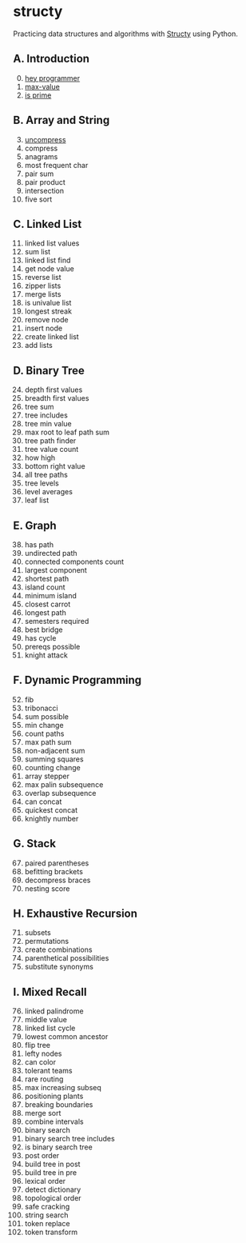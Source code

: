 # structy
Practicing data structures and algorithms with [Structy](https://www.structy.net/) using Python. 

## A. Introduction 
000. [hey programmer](https://github.com/ongshunping/structy/blob/main/hey_programmer.py)
001. [max-value](https://github.com/ongshunping/structy/blob/main/max_value.py)
002. [is prime](https://github.com/ongshunping/structy/blob/main/is_prime.py) 
## B. Array and String 
003. [uncompress](https://github.com/ongshunping/structy/blob/main/uncompress.py)
004. compress
005. anagrams 
006. most frequent char 
007. pair sum
008. pair product 
009. intersection 
010. five sort
## C. Linked List 
011. linked list values 
012. sum list
013. linked list find 
014. get node value
015. reverse list 
016. zipper lists 
017. merge lists 
018. is univalue list
019. longest streak 
020. remove node 
021. insert node 
022. create linked list 
023. add lists 
## D. Binary Tree 
024. depth first values 
025. breadth first values 
026. tree sum
027. tree includes 
028. tree min value 
029. max root to leaf path sum 
030. tree path finder 
031. tree value count 
032. how high 
033. bottom right value 
034. all tree paths 
035. tree levels 
036. level averages 
037. leaf list 
## E. Graph 
038. has path
039. undirected path 
040. connected components count 
041. largest component 
042. shortest path 
043. island count 
044. minimum island 
045. closest carrot 
046. longest path 
047. semesters required 
048. best bridge 
049. has cycle 
050. prereqs possible 
051. knight attack 
## F. Dynamic Programming 
052. fib
053. tribonacci 
054. sum possible 
055. min change 
056. count paths 
057. max path sum
058. non-adjacent sum
059. summing squares 
060. counting change 
061. array stepper 
062. max palin subsequence 
063. overlap subsequence 
064. can concat 
065. quickest concat 
066. knightly number
## G. Stack 
067. paired parentheses
068. befitting brackets 
069. decompress braces 
070. nesting score 
## H. Exhaustive Recursion 
071. subsets 
072. permutations 
073. create combinations 
074. parenthetical possibilities 
075. substitute synonyms 
## I. Mixed Recall 
076. linked palindrome 
077. middle value
078. linked list cycle 
079. lowest common ancestor 
080. flip tree
081. lefty nodes
082. can color
083. tolerant teams 
084. rare routing 
085. max increasing subseq 
086. positioning plants 
087. breaking boundaries 
088. merge sort 
089. combine intervals 
090. binary search 
091. binary search tree includes 
092. is binary search tree 
093. post order 
094. build tree in post
095. build tree in pre 
096. lexical order 
097. detect dictionary 
098. topological order 
099. safe cracking 
100. string search 
101. token replace 
102. token transform
